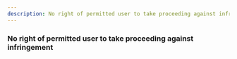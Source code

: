 ```yaml
---
description: No right of permitted user to take proceeding against infringement
---
```


### No right of permitted user to take proceeding against infringement

